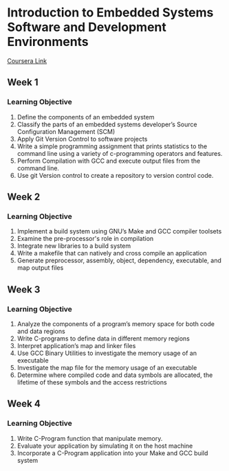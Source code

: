 # Introduction to Embedded Systems Software and Development Environments
[Coursera Link](https://www.coursera.org/learn/introduction-embedded-systems)

## Week 1
### Learning Objective
1. Define the components of an embedded system
2. Classify the parts of an embedded systems developer’s Source Configuration Management (SCM)
3. Apply Git Version Control to software projects
4. Write a simple programming assignment that prints statistics to the command line using a variety of c-programming operators and features.
5. Perform Compilation with GCC and execute output files from the command line.
6. Use git Version control to create a repository to version control code.

## Week 2
### Learning Objective
1. Implement a build system using GNU’s Make and GCC compiler toolsets
2. Examine the pre-processor's role in compilation
3. Integrate new libraries to a build system
4. Write a makefile that can natively and cross compile an application
5. Generate preprocessor, assembly, object, dependency, executable, and map output files

## Week 3
### Learning Objective
1. Analyze the components of a program’s memory space for both code and data regions
2. Write C-programs to define data in different memory regions
3. Interpret application’s map and linker files
4. Use GCC Binary Utilities to investigate the memory usage of an executable
5. Investigate the map file for the memory usage of an executable
6. Determine where compiled code and data symbols are allocated, the lifetime of these symbols and the access restrictions

## Week 4
### Learning Objective
1. Write C-Program function that manipulate memory.
2. Evaluate your application by simulating it on the host machine
3. Incorporate a C-Program application into your Make and GCC build system
